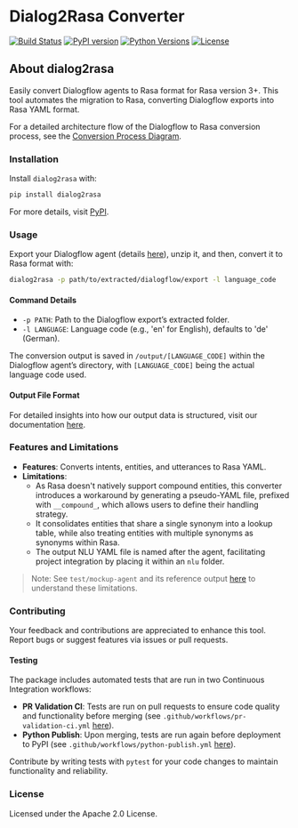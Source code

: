 # Dialog2Rasa Converter

[![Build Status](https://github.com/murilobellatini/dialog2rasa/actions/workflows/python-publish.yml/badge.svg)](https://github.com/murilobellatini/dialog2rasa/actions)
[![PyPI version](https://badge.fury.io/py/dialog2rasa.svg)](https://pypi.org/project/dialog2rasa/)
[![Python Versions](https://img.shields.io/pypi/pyversions/dialog2rasa.svg)](https://pypi.org/project/dialog2rasa/)
[![License](https://img.shields.io/pypi/l/dialog2rasa.svg)](https://github.com/murilobellatini/dialog2rasa/blob/main/LICENSE)

## About dialog2rasa

Easily convert Dialogflow agents to Rasa format for Rasa version 3+. This tool automates the migration to Rasa, converting Dialogflow exports into Rasa YAML format.

For a detailed architecture flow of the Dialogflow to Rasa conversion process, see the [Conversion Process Diagram](https://github.com/murilobellatini/dialog2rasa/blob/main/docs/conversion-process-diagram.md).

### Installation

Install `dialog2rasa` with:

```bash
pip install dialog2rasa
```

For more details, visit [PyPI](https://pypi.org/project/dialog2rasa/).

### Usage

Export your Dialogflow agent (details [here](https://cloud.google.com/dialogflow/es/docs/agents-settings#export)), unzip it, and then, convert it to Rasa format with:

```sh
dialog2rasa -p path/to/extracted/dialogflow/export -l language_code
```

#### Command Details

- `-p PATH`: Path to the Dialogflow export’s extracted folder.
- `-l LANGUAGE`: Language code (e.g., 'en' for English), defaults to 'de' (German).

The conversion output is saved in `/output/[LANGUAGE_CODE]` within the Dialogflow agent’s directory, with `[LANGUAGE_CODE]` being the actual language code used.

#### Output File Format

For detailed insights into how our output data is structured, visit our documentation [here](https://github.com/murilobellatini/dialog2rasa/blob/main/docs/file-generation-process.md).

### Features and Limitations

- **Features**: Converts intents, entities, and utterances to Rasa YAML.
- **Limitations**:
  - As Rasa doesn't natively support compound entities, this converter introduces a workaround by generating a pseudo-YAML file, prefixed with `__compound_`, which allows users to define their handling strategy.
  - It consolidates entities that share a single synonym into a lookup table, while also treating entities with multiple synonyms as synonyms within Rasa.
  - The output NLU YAML file is named after the agent, facilitating project integration by placing it within an `nlu` folder.

> Note: See `test/mockup-agent` and its reference output [here](https://github.com/murilobellatini/dialog2rasa/blob/main/tests/mockup-agent) to understand these limitations.

### Contributing

Your feedback and contributions are appreciated to enhance this tool. Report bugs or suggest features via issues or pull requests.

#### Testing

The package includes automated tests that are run in two Continuous Integration workflows:

- **PR Validation CI**: Tests are run on pull requests to ensure code quality and functionality before merging (see `.github/workflows/pr-validation-ci.yml` [here](https://github.com/murilobellatini/dialog2rasa/blob/main/.github/workflows/pr-validation-ci.yml)).
- **Python Publish**: Upon merging, tests are run again before deployment to PyPI (see `.github/workflows/python-publish.yml` [here](https://github.com/murilobellatini/dialog2rasa/blob/main/.github/workflows/python-publish.yml)).

Contribute by writing tests with `pytest` for your code changes to maintain functionality and reliability.

### License

Licensed under the Apache 2.0 License.
